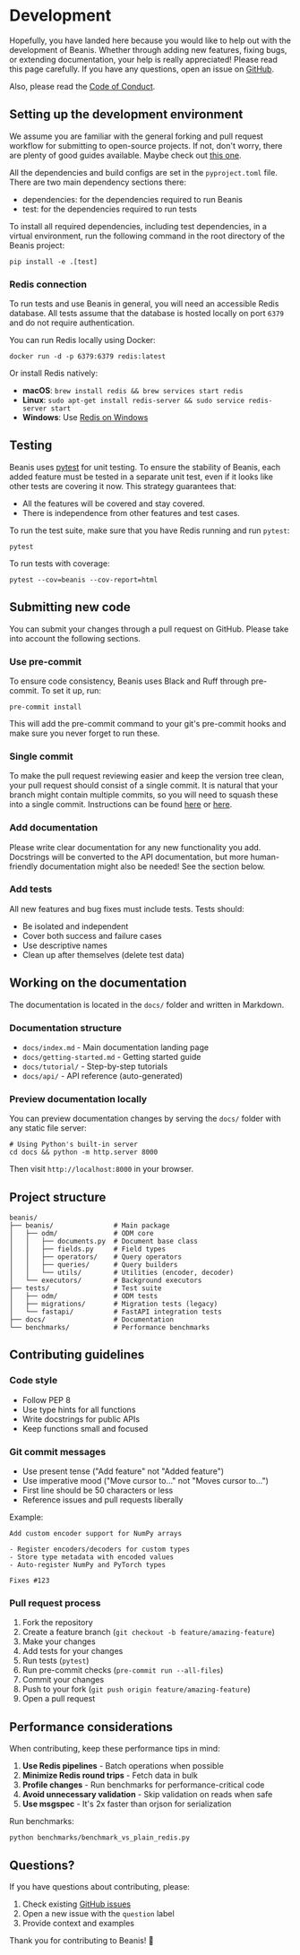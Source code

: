 # Development

Hopefully, you have landed here because you would like to help out with the development of Beanis. Whether through adding new features, fixing bugs, or extending documentation, your help is really appreciated! Please read this page carefully. If you have any questions, open an issue on [GitHub](https://github.com/andreim14/beanis/issues).

Also, please read the [Code of Conduct](code-of-conduct.md).

## Setting up the development environment

We assume you are familiar with the general forking and pull request workflow for submitting to open-source projects. If not, don't worry, there are plenty of good guides available. Maybe check out [this one](https://www.atlassian.com/git/tutorials/comparing-workflows/forking-workflow).

All the dependencies and build configs are set in the `pyproject.toml` file. There are two main dependency sections there:

- dependencies: for the dependencies required to run Beanis
- test: for the dependencies required to run tests

To install all required dependencies, including test dependencies, in a virtual environment, run the following command in the root directory of the Beanis project:

```shell
pip install -e .[test]
```

### Redis connection

To run tests and use Beanis in general, you will need an accessible Redis database. All tests assume that the database is hosted locally on port `6379` and do not require authentication.

You can run Redis locally using Docker:

```shell
docker run -d -p 6379:6379 redis:latest
```

Or install Redis natively:
- **macOS**: `brew install redis && brew services start redis`
- **Linux**: `sudo apt-get install redis-server && sudo service redis-server start`
- **Windows**: Use [Redis on Windows](https://redis.io/docs/getting-started/installation/install-redis-on-windows/)

## Testing

Beanis uses [pytest](https://docs.pytest.org) for unit testing. To ensure the stability of Beanis, each added feature must be tested in a separate unit test, even if it looks like other tests are covering it now. This strategy guarantees that:

- All the features will be covered and stay covered.
- There is independence from other features and test cases.

To run the test suite, make sure that you have Redis running and run `pytest`:

```shell
pytest
```

To run tests with coverage:

```shell
pytest --cov=beanis --cov-report=html
```

## Submitting new code

You can submit your changes through a pull request on GitHub. Please take into account the following sections.

### Use pre-commit

To ensure code consistency, Beanis uses Black and Ruff through pre-commit. To set it up, run:

```shell
pre-commit install
```

This will add the pre-commit command to your git's pre-commit hooks and make sure you never forget to run these.

### Single commit

To make the pull request reviewing easier and keep the version tree clean, your pull request should consist of a single commit. It is natural that your branch might contain multiple commits, so you will need to squash these into a single commit. Instructions can be found [here](https://www.internalpointers.com/post/squash-commits-into-one-git) or [here](https://medium.com/@slamflipstrom/a-beginners-guide-to-squashing-commits-with-git-rebase-8185cf6e62ec).

### Add documentation

Please write clear documentation for any new functionality you add. Docstrings will be converted to the API documentation, but more human-friendly documentation might also be needed! See the section below.

### Add tests

All new features and bug fixes must include tests. Tests should:
- Be isolated and independent
- Cover both success and failure cases
- Use descriptive names
- Clean up after themselves (delete test data)

## Working on the documentation

The documentation is located in the `docs/` folder and written in Markdown.

### Documentation structure

- `docs/index.md` - Main documentation landing page
- `docs/getting-started.md` - Getting started guide
- `docs/tutorial/` - Step-by-step tutorials
- `docs/api/` - API reference (auto-generated)

### Preview documentation locally

You can preview documentation changes by serving the `docs/` folder with any static file server:

```shell
# Using Python's built-in server
cd docs && python -m http.server 8000
```

Then visit `http://localhost:8000` in your browser.

## Project structure

```
beanis/
├── beanis/               # Main package
│   ├── odm/              # ODM core
│   │   ├── documents.py  # Document base class
│   │   ├── fields.py     # Field types
│   │   ├── operators/    # Query operators
│   │   ├── queries/      # Query builders
│   │   └── utils/        # Utilities (encoder, decoder)
│   └── executors/        # Background executors
├── tests/                # Test suite
│   ├── odm/              # ODM tests
│   ├── migrations/       # Migration tests (legacy)
│   └── fastapi/          # FastAPI integration tests
├── docs/                 # Documentation
└── benchmarks/           # Performance benchmarks
```

## Contributing guidelines

### Code style

- Follow PEP 8
- Use type hints for all functions
- Write docstrings for public APIs
- Keep functions small and focused

### Git commit messages

- Use present tense ("Add feature" not "Added feature")
- Use imperative mood ("Move cursor to..." not "Moves cursor to...")
- First line should be 50 characters or less
- Reference issues and pull requests liberally

Example:
```
Add custom encoder support for NumPy arrays

- Register encoders/decoders for custom types
- Store type metadata with encoded values
- Auto-register NumPy and PyTorch types

Fixes #123
```

### Pull request process

1. Fork the repository
2. Create a feature branch (`git checkout -b feature/amazing-feature`)
3. Make your changes
4. Add tests for your changes
5. Run tests (`pytest`)
6. Run pre-commit checks (`pre-commit run --all-files`)
7. Commit your changes
8. Push to your fork (`git push origin feature/amazing-feature`)
9. Open a pull request

## Performance considerations

When contributing, keep these performance tips in mind:

1. **Use Redis pipelines** - Batch operations when possible
2. **Minimize Redis round trips** - Fetch data in bulk
3. **Profile changes** - Run benchmarks for performance-critical code
4. **Avoid unnecessary validation** - Skip validation on reads when safe
5. **Use msgspec** - It's 2x faster than orjson for serialization

Run benchmarks:
```shell
python benchmarks/benchmark_vs_plain_redis.py
```

## Questions?

If you have questions about contributing, please:

1. Check existing [GitHub issues](https://github.com/andreim14/beanis/issues)
2. Open a new issue with the `question` label
3. Provide context and examples

Thank you for contributing to Beanis! 🎉
